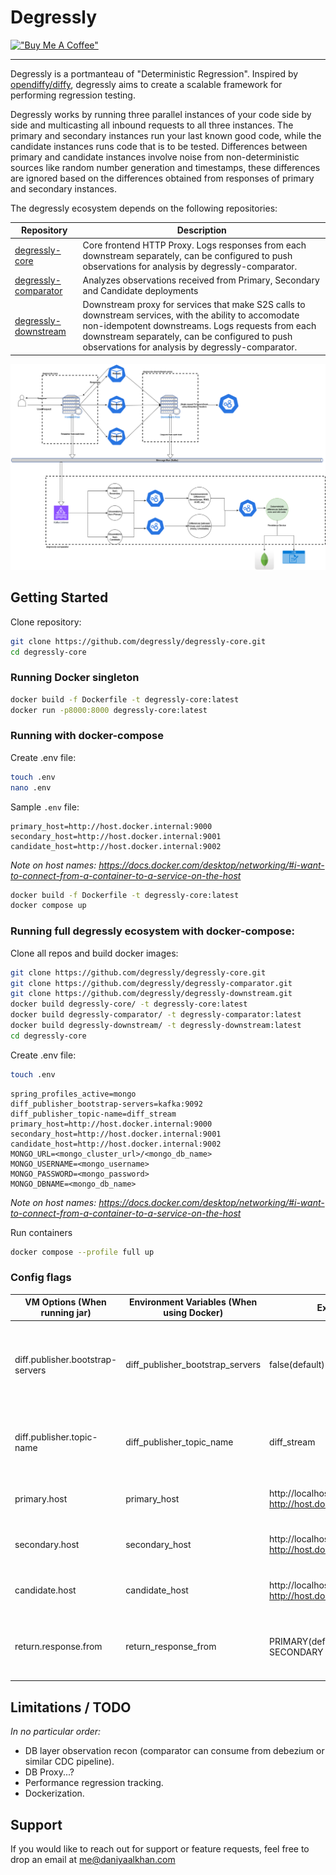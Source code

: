 # Degressly

[!["Buy Me A Coffee"](https://www.buymeacoffee.com/assets/img/custom_images/orange_img.png)](https://www.buymeacoffee.com/daniyaalk)

---

Degressly is a portmanteau of "Deterministic Regression". Inspired by [opendiffy/diffy](https://github.com/opendiffy/diffy), degressly aims to create a scalable framework for performing regression testing.

Degressly works by running three parallel instances of your code side by side and multicasting all inbound requests to all three instances. The primary and secondary instances run your last known good code, while the candidate instances runs code that is to be tested.
Differences between primary and candidate instances involve noise from non-deterministic sources like random number generation and timestamps, these differences are ignored based on the differences obtained from responses of primary and secondary instances.

The degressly ecosystem depends on the following repositories:

| Repository               | Description                                                                                                                                                                                                                                                      |
|--------------------------|------------------------------------------------------------------------------------------------------------------------------------------------------------------------------------------------------------------------------------------------------------------|
| [degressly-core](https://github.com/degressly/degressly-core)       | Core frontend HTTP Proxy. Logs responses from each downstream separately, can be configured to push observations for analysis by degressly-comparator.                                                                                                           |
| [degressly-comparator](https://github.com/degressly/degressly-comparator) | Analyzes observations received from Primary, Secondary and Candidate deployments                                                                                                                                                                                 |
| [degressly-downstream](https://github.com/degressly/degressly-downstream) | Downstream proxy for services that make S2S calls to downstream services, with the ability to accomodate non-idempotent downstreams. Logs requests from each downstream separately, can be configured to push observations for analysis by degressly-comparator. |


![Degressly architecture](images/Degressly.png)

## Getting Started

Clone repository:
```bash
git clone https://github.com/degressly/degressly-core.git
cd degressly-core
```

### Running Docker singleton
```bash
docker build -f Dockerfile -t degressly-core:latest
docker run -p8000:8000 degressly-core:latest
```

### Running with docker-compose

Create .env file:
```bash
touch .env
nano .env
```

Sample `.env` file:
```
primary_host=http://host.docker.internal:9000
secondary_host=http://host.docker.internal:9001
candidate_host=http://host.docker.internal:9002
```
_Note on host names: https://docs.docker.com/desktop/networking/#i-want-to-connect-from-a-container-to-a-service-on-the-host_

```bash
docker build -f Dockerfile -t degressly-core:latest
docker compose up
```


### Running full degressly ecosystem with docker-compose:
Clone all repos and build docker images:
```bash
git clone https://github.com/degressly/degressly-core.git
git clone https://github.com/degressly/degressly-comparator.git
git clone https://github.com/degressly/degressly-downstream.git
docker build degressly-core/ -t degressly-core:latest 
docker build degressly-comparator/ -t degressly-comparator:latest 
docker build degressly-downstream/ -t degressly-downstream:latest 
cd degressly-core
```

Create .env file:
```bash
touch .env
```
```
spring_profiles_active=mongo
diff_publisher_bootstrap-servers=kafka:9092
diff_publisher_topic-name=diff_stream
primary_host=http://host.docker.internal:9000
secondary_host=http://host.docker.internal:9001
candidate_host=http://host.docker.internal:9002
MONGO_URL=<mongo_cluster_url>/<mongo_db_name>
MONGO_USERNAME=<mongo_username>
MONGO_PASSWORD=<mongo_password>
MONGO_DBNAME=<mongo_db_name>
```
_Note on host names: https://docs.docker.com/desktop/networking/#i-want-to-connect-from-a-container-to-a-service-on-the-host_ 

Run containers
```bash
docker compose --profile full up
```

### Config flags

| VM Options (When running jar)    | Environment Variables (When using Docker) | Example                                                  | Description                                                                  |
|----------------------------------|-------------------------------------------|----------------------------------------------------------|------------------------------------------------------------------------------|
| diff.publisher.bootstrap-servers | diff_publisher_bootstrap_servers          | false(default)                             \| kafka:9092 | Address of kafka bootstrap servers for integration with degressly-comparator |
| diff.publisher.topic-name        | diff_publisher_topic_name                 | diff_stream                                              | Kafka topic name for integration with degressly-comparator                   |
| primary.host                     | primary_host                              | http://localhost:9000 / http://host.docker.internal:9000 | Forwarding address of primary instance                                       |
| secondary.host                   | secondary_host                            | http://localhost:9001 / http://host.docker.internal:9001 | Forwarding address of secondary instance                                     |
| candidate.host                   | candidate_host                            | http://localhost:9002 / http://host.docker.internal:9002 | Forwarding address of candidate instance                                     |
| return.response.from             | return_response_from                      | PRIMARY(default) \| SECONDARY \| CANDIDATE               | Which instance's response is to be returned to the user.                     |

## Limitations / TODO
_In no particular order:_
* DB layer observation recon (comparator can consume from debezium or similar CDC pipeline).
* DB Proxy...?
* Performance regression tracking.
* Dockerization.

## Support

If you would like to reach out for support or feature requests, feel free to drop an email at [me@daniyaalkhan.com](mailto:me@daniyaalkhan.com)

